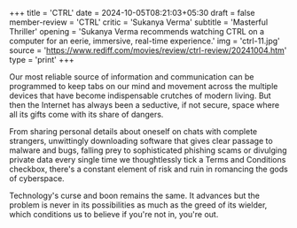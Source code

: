 +++
title = 'CTRL'
date = 2024-10-05T08:21:03+05:30
draft = false
member-review = 'CTRL'
critic = 'Sukanya Verma'
subtitle = 'Masterful Thriller'
opening = 'Sukanya Verma recommends watching CTRL on a computer for an eerie, immersive, real-time experience.'
img = 'ctrl-11.jpg'
source = 'https://www.rediff.com/movies/review/ctrl-review/20241004.htm'
type = 'print'
+++

Our most reliable source of information and communication can be programmed to keep tabs on our mind and movement across the multiple devices that have become indispensable crutches of modern living. But then the Internet has always been a seductive, if not secure, space where all its gifts come with its share of dangers.

From sharing personal details about oneself on chats with complete strangers, unwittingly downloading software that gives clear passage to malware and bugs, falling prey to sophisticated phishing scams or divulging private data every single time we thoughtlessly tick a Terms and Conditions checkbox, there's a constant element of risk and ruin in romancing the gods of cyberspace.

Technology's curse and boon remains the same. It advances but the problem is never in its possibilities as much as the greed of its wielder, which conditions us to believe if you're not in, you're out.
